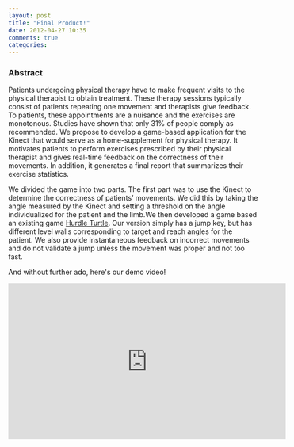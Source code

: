 ```yaml
---
layout: post
title: "Final Product!"
date: 2012-04-27 10:35
comments: true
categories: 
---
```


<h3>Abstract</h3>

Patients undergoing physical therapy have to make frequent visits to
the physical therapist to obtain treatment. These therapy sessions
typically consist of patients repeating one movement and therapists
give feedback. To patients, these appointments are a nuisance and the
exercises are monotonous. Studies have shown that only 31% of people
comply as recommended. We propose to develop a game-based application
for the Kinect that would serve as a home-supplement for physical
therapy. It motivates patients to perform exercises prescribed by
their physical therapist and gives real-time feedback on the
correctness of their movements. In addition, it generates a final
report that summarizes their exercise statistics.

We divided the game into two parts. The first part was to use the
Kinect to determine the correctness of patients’ movements. We did
this by taking the angle measured by the Kinect and setting a
threshold on the angle individualized for the patient and the limb.We
then developed a game based an existing game <a
href="http://www.newgrounds.com/portal/view/547625">Hurdle
Turtle</a>. Our version simply has a jump key, but has different level
walls corresponding to target and reach angles for the patient. We
also provide instantaneous feedback on incorrect movements and do not
validate a jump unless the movement was proper and not too fast.

And without further ado, here's our demo video!

<iframe width="560" height="315" src="http://www.youtube.com/embed/t9CLL8hFmzg" frameborder="0" allowfullscreen></iframe>